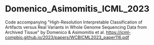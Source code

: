 # Domenico_Asimomitis_ICML_2023
Code accompanying "High-Resolution Interpretable Classification of Artifacts versus Real Variants in Whole Genome Sequencing Data from Archived Tissue" by Domenico &amp; Asimomitis et al. https://icml-compbio.github.io/2023/papers/WCBICML2023_paper116.pdf
